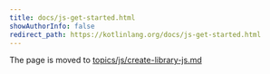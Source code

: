 ```yaml
---
title: docs/js-get-started.html
showAuthorInfo: false
redirect_path: https://kotlinlang.org/docs/js-get-started.html
---
```


The page is moved to [topics/js/create-library-js.md](../../../docs/topics/js/js-get-started.md)
